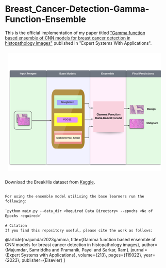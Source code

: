 # Breast_Cancer-Detection-Gamma-Function-Ensemble

This is the official implementation of my paper titled ["Gamma function based ensemble of CNN models for breast cancer detection in histopathology images"](https://doi.org/10.1016/j.eswa.2022.119022) published in "Expert Systems With Applications".

<img src="/Pipeline.png" style="margin: 10px;">

Download the BreakHis dataset from [Kaggle](https://www.kaggle.com/datasets/ambarish/breakhis).

```

For using the ensemble model utilising the base learners run the following:

`python main.py --data_dir <Required Data Directory> --epochs <No of Epochs required>`

# Citation
If you find this repository useful, please cite the work as follows:
```
@article{majumdar2023gamma,
  title={Gamma function based ensemble of CNN models for breast cancer detection in histopathology images},
  author={Majumdar, Samriddha and Pramanik, Payel and Sarkar, Ram},
  journal={Expert Systems with Applications},
  volume={213},
  pages={119022},
  year={2023},
  publisher={Elsevier}
}
```
